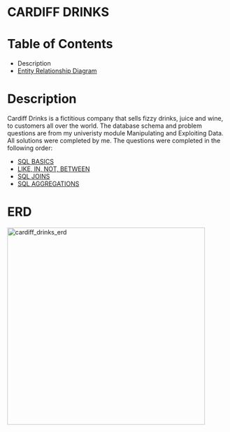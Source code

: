 # CARDIFF DRINKS

# Table of Contents
  - Description
  - [Entity Relationship Diagram](https://github.com/luca28-04/sql-problem-challenges/blob/main/Cardiff%20Drinks/README.md#erd)

#

# Description
Cardiff Drinks is a fictitious company that sells fizzy drinks, juice and wine, to customers all
over the world. The database schema and problem questions are from my univeristy module Manipulating and Exploiting Data. 
All solutions were completed by me.  The questions were completed in the following order: 

- [SQL BASICS](https://github.com/luca28-04/sql-problem-challenges/blob/main/Cardiff%20Drinks/%231%20SQL%20BASICS.md) 
- [LIKE, IN, NOT, BETWEEN](https://github.com/luca28-04/sql-problem-challenges/blob/main/Cardiff%20Drinks/%232%20LIKE%2C%20IN%2C%20NOT%2C%20BETWEEN.md)
- [SQL JOINS](https://github.com/luca28-04/sql-problem-challenges/blob/main/Cardiff%20Drinks/%233%20SQL%20JOINS)
- [SQL AGGREGATIONS](https://github.com/luca28-04/sql-problem-challenges/blob/main/Cardiff%20Drinks/%234%20SQL%20AGGREGATIONS.md)

# ERD
<img width="452" alt="cardiff_drinks_erd" src="https://github.com/luca28-04/SQL-PROBLEM-CHALLENGES/assets/109167297/9f9dbd35-6d9f-478e-a7c3-1a429bb86b8d">




